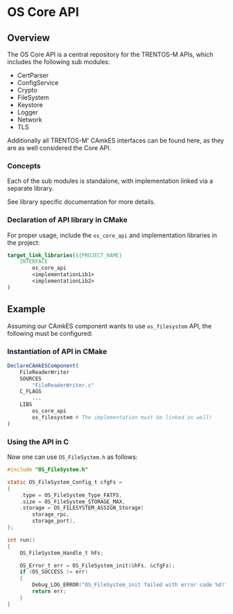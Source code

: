 # OS Core API

## Overview

The OS Core API is a central repository for the TRENTOS-M APIs, which includes
the following sub modules:

* CertParser
* ConfigService
* Crypto
* FileSystem
* Keystore
* Logger
* Network
* TLS

Additionally all TRENTOS-M' CAmkES interfaces can be found here, as they are as
well considered the Core API.

### Concepts

Each of the sub modules is standalone, with implementation linked via a separate
library.

See library specific documentation for more details.

### Declaration of API library in CMake

For proper usage, include the `os_core_api` and implementation libraries in the
project:

```CMake
target_link_libraries(${PROJECT_NAME}
    INTERFACE
        os_core_api
        <implementationLib1>
        <implementationLib2>
)
```

## Example

Assuming our CAmkES component wants to use `os_filesystem` API, the following
must be configured:

### Instantiation of API in CMake

```CMake
DeclareCAmkESComponent(
    FileReaderWriter
    SOURCES
        "FileReaderWriter.c"
    C_FLAGS
        ...
    LIBS
        os_core_api
        os_filesystem # The implementation must be linked as well!
)
```

### Using the API in C

Now one can use `OS_FileSystem.h` as follows:

```C
#include "OS_FileSystem.h"

static OS_FileSystem_Config_t cfgFs =
{
    .type = OS_FileSystem_Type_FATFS,
    .size = OS_FileSystem_STORAGE_MAX,
    .storage = OS_FILESYSTEM_ASSIGN_Storage(
        storage_rpc,
        storage_port),
};

int run()
{
    OS_FileSystem_Handle_t hFs;

    OS_Error_t err = OS_FileSystem_init(&hFs, &cfgFs);
    if (OS_SUCCESS != err)
    {
        Debug_LOG_ERROR("OS_FileSystem_init failed with error code %d!", err);
        return err;
    }
}
```
